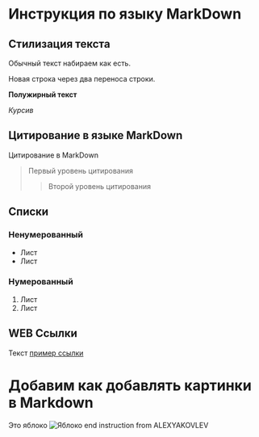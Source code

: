 # Инструкция по языку MarkDown

## Стилизация текста
Обычный текст набираем как есть.

Новая строка через два переноса строки.

**Полужирный текст**

*Курсив*

## Цитирование в языке MarkDown
Цитирование в MarkDown
> Первый уровень цитирования
>> Второй уровень цитирования

## Списки
### Ненумерованный
* Лист
* Лист

### Нумерованный
1. Лист
2. Лист

## WEB Ссылки
Текст [пример ссылки](http.example.com "Всплывающая подсказка")

# Добавим как добавлять картинки в Markdown
Это яблоко
![Яблоко](apple.jpg)
end
instruction from ALEXYAKOVLEV